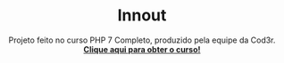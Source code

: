 <h1 align="center"> Innout </h1>

<p align="center"> Projeto feito no curso PHP 7 Completo, produzido pela equipe da Cod3r. 
    <br><a href="https://www.udemy.com/course/php-7-completo">
      <strong>Clique aqui para obter o curso!</strong>
    </a>
</p>
